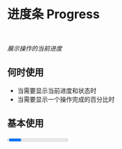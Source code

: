 # 进度条 Progress

<br/>

*展示操作的当前进度*

## 何时使用

- 当需要显示当前进度和状态时
- 当需要显示一个操作完成的百分比时

<script setup lang="ts">
import { ref } from 'vue'

const percent = ref(60)
function onIncrease (scale: number) {
  const res = percent.value + scale
  if (res > 100) {
    percent.value = 100
  } else {
    percent.value = res
  }
}
function onDecline (scale: number) {
  const res = percent.value - scale
  if (res < 0) {
    percent.value = 0
  } else {
    percent.value = res
  }
}
</script>

## 基本使用

<Progress :percent="percent" />

<details>
<summary>查看代码</summary>

```vue
<script setup lang="ts">
import { ref } from 'vue'

const percent = ref(60)
</script>
<template>
  <Progress :percent="percent" />
</template>
```

</details>

## 完成进度条

<Progress width="100%" :percent="100" />

<details>
<summary>查看代码</summary>

```vue
<template>
  <Progress width="100%" :percent="100" />
</template>
```

</details>

## 渐变进度条

*strokeColor: { '0%': '#108ee9', '100%': '#87d068', direction: 'right' } 或 { from: '#108ee9', to: '#87d068', direction: 'right' }*

<br/>

<Progress
  :percent="percent"
  :strokeColor="{
    '0%': '#108ee9',
    '100%': '#87d068',
    direction: 'right'
  }" />

<details>
<summary>查看代码</summary>

```vue
<script setup lang="ts">
import { ref } from 'vue'

const percent = ref(60)
</script>
<template>
  <Progress
  :percent="percent"
  :strokeColor="{
    '0%': '#108ee9',
    '100%': '#87d068',
    direction: 'right'
  }" />
</template>
```

</details>

## 进度圈

<Progress
  :width="120"
  :percent="percent"
  type="circle" />

<br/>

<Button @click="onDecline(5)" size="large" style="margin-right: 30px; margin-top: 30px;">Decline-</Button>
<Button @click="onIncrease(5)" size="large">Increase+</Button>

<details>
<summary>查看代码</summary>

```vue
<script setup lang="ts">
import { ref } from 'vue'

const percent = ref(60)
function onIncrease (scale: number) {
  const res = percent.value + scale
  if (res > 100) {
    percent.value = 100
  } else {
    percent.value = res
  }
}
function onDecline (scale: number) {
  const res = percent.value - scale
  if (res < 0) {
    percent.value = 0
  } else {
    percent.value = res
  }
}
</script>
<template>
  <Progress
    :width="120"
    :percent="percent"
    type="circle" />
  <br/>
  <Button @click="onDecline(5)" size="large" style="margin-right: 30px; margin-top: 30px;">Decline-</Button>
  <Button @click="onIncrease(5)" size="large">Increase+</Button>
</template>
```

</details>

## APIs

参数 | 说明 | 类型 | 默认值 | 必传
-- | -- | -- | -- | --
width | 进度条总宽度 | number &#124; string | '100%' | false
percent | 当前进度百分比 | number | 0 | false
strokeColor | 进度条的色彩，传入 string 时为纯色，传入 object 时为渐变 | string &#124; Gradient | '#1677FF' | false
strokeWidth | 进度条线的宽度，单位px | number | 8 | false
showInfo | 是否显示进度数值或状态图标 | boolean | true | false
type | 进度条类型 | 'line' &#124; 'circle' | 'line' | false

## Gradient Type

名称 | 说明 | 类型 | 必传
-- | -- | -- | --
'0%' | 起始值 | string | false
'100%' | 终点值 | string | false
from | 起始值 | string | false
to | 终点值 | string | false
direction | 渐变方向 | 'right' &#124; 'left' | false
